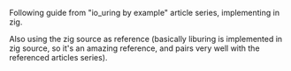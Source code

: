 Following guide from "io_uring by example" article series, implementing in zig.

Also using the zig source as reference (basically liburing is implemented in zig source, so it's an amazing reference, and pairs very well with the referenced articles series).

